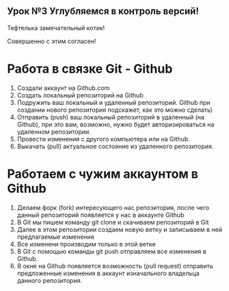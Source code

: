 ## Урок №3 Углубляемся в контроль версий!

Тефтелька замечательный котик!

Совершенно с этим согласен!

# Работа в связке Git - Github

1. Создали аккаунт на Github.com
2. Создать локальный репозиторий на Github
3. Подружить ваш локальный и удаленный репозиторий. Github при создании нового репозитория подскажет, как это можно сделать)
4. Отправить (push) ваш локальный репозиторий в удаленный (на Github), при это вам, возможно, нужно будет авторизироваться на удаленном репозитории.
5. Провести изменения с другого компьютера или на Github.
6. Выкачать (pull) актуальное состояние из удаленного репозитория. 

# Работаем с чужим аккаунтом в Github

1. Делаем форк (fork) интересующего нас репозитория, после чего данный репозиторий появляется у нас в аккаунте Github
2. В Git мы пишем команду git clone и скачиваем репозиторий в Git
3. Далее в этом репозитории создаем новую ветку и записываем в ней предлагаемые изменения
4. Все изменени производим только в этой ветке
5. В Git с помощью команды git push отправляем все изменения в Github.
6. В окне на Github появляется возможность (pull request) отправить предложенные изменения в аккаунт изначального владельца данного репозитория.
